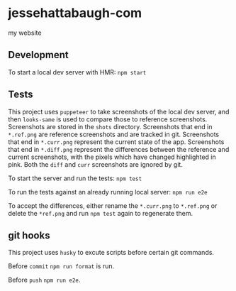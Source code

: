 # jessehattabaugh-com

my website

## Development

To start a local dev server with HMR: `npm start`

## Tests

This project uses `puppeteer` to take screenshots of the local dev server, and then `looks-same` is used to compare those to reference screenshots. Screenshots are stored in the `shots` directory. Screenshots that end in `*.ref.png` are reference screenshots and are tracked in git. Screenshots that end in `*.curr.png` represent the current state of the app. Screenshots that end in `*.diff.png` represent the differences between the reference and current screenshots, with the pixels which have changed highlighted in pink. Both the `diff` and `curr` screenshots are ignored by git.

To start the server and run the tests: `npm test`

To run the tests against an already running local server: `npm run e2e`

To accept the differences, either rename the `*.curr.png` to `*.ref.png` or delete the `*ref.png` and run `npm test` again to regenerate them.

## git hooks

This project uses `husky` to excute scripts before certain git commands.

Before `commit` `npm run format` is run.

Before `push` `npm run e2e`.
